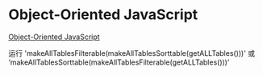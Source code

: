 # Object-Oriented JavaScript

[Object-Oriented JavaScript](http://my.ss.sysu.edu.cn/wiki/display/SPSP/Lab+03.+Object-Oriented+JavaScript)

运行 'makeAllTablesFilterable(makeAllTablesSorttable(getALLTables()))'
或 ‘makeAllTablesSorttable(makeAllTablesFilterable(getALLTables()))’



